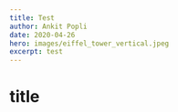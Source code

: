 ```yaml
---
title: Test
author: Ankit Popli
date: 2020-04-26
hero: images/eiffel_tower_vertical.jpeg
excerpt: test
---
```

# title